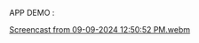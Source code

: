 APP DEMO :

[Screencast from 09-09-2024 12:50:52 PM.webm](https://github.com/user-attachments/assets/36ab1542-0e19-4d2e-9e14-d6f259baf0d7)
